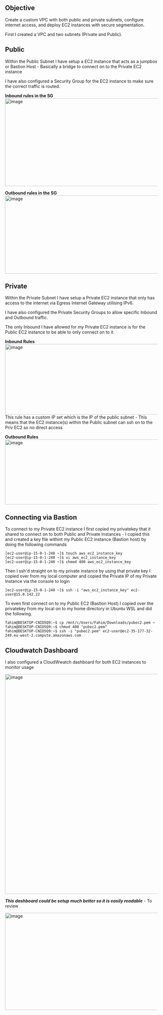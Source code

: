 Objective
---
Create a custom VPC with both public and private subnets, configure internet access, and deploy EC2 instances with secure segmentation.

First I created a VPC and two subnets (Private and Public).

Public
---
Within the Public Subnet I have setup a EC2 instance that acts as a jumpbox or Bastion Host - Basically a bridge to connect on to the Private EC2 instance

I have also configured a Security Group for the EC2 instance to make sure the correct traffic is routed.

**Inbound rules in the SG**
<img width="1635" height="289" alt="image" src="https://github.com/user-attachments/assets/c0b9118d-ff3b-4fb0-9f0b-5284883f739b" />

**Outbound rules in the SG**
<img width="1633" height="257" alt="image" src="https://github.com/user-attachments/assets/c62fee10-6cdd-4202-8d2d-d2c1b91523f9" />


Private
---
Within the Private Subnet I have setup a Private EC2 instance that only has access to the internet via Egress Internet Gateway utilising IPv6.

I have also configured the Private Security Groups to allow specific Inbound and Outbound traffic.

The only Inbound I have allowed for my Private EC2 instance is for the Public EC2 instance to be able to only connect on to it.

**Inbound Rules**
<img width="1627" height="232" alt="image" src="https://github.com/user-attachments/assets/51f97a2d-8b66-43a4-81a5-860c137389a7" />
This rule has a custom IP set which is the IP of the public subnet - This means that the EC2 instance(s) within the Public subnet can ssh on to the Priv EC2 so no direct access

**Outbound Rules**
<img width="1639" height="214" alt="image" src="https://github.com/user-attachments/assets/f8aa8081-22d9-44ed-89b4-4bb9c04cc6ec" />


Connecting via Bastion
---
To connect to my Private EC2 instance I first copied my privatekey that it shared to connect on to both Public and Private Instances - I copied this and created a key file withint my Public EC2 instance (Bastion host) by doing the following commands

```
[ec2-user@ip-15-0-1-240 ~]$ touch aws_ec2_instance_key
[ec2-user@ip-15-0-1-240 ~]$ vi aws_ec2_instance_key
[ec2-user@ip-15-0-1-240 ~]$ chmod 400 aws_ec2_instance_key
```

Then I ssh'd straight on to my private instance by using that private key I copied over from my local computer and copied the Private IP of my Private Instance via the console to login
```
[ec2-user@ip-15-0-1-240 ~]$ ssh -i "aws_ec2_instance_key" ec2-user@15.0.142.22
```

To even first connect on to my Public EC2 (Bastion Host) I copied over the privatekey from my local on to my home directory in Ubuntu WSL and did the following.
```
fahim@DESKTOP-CNID5Q9:~$ cp /mnt/c/Users/Fahim/Downloads/pubec2.pem ~
fahim@DESKTOP-CNID5Q9:~$ chmod 400 "pubec2.pem"
fahim@DESKTOP-CNID5Q9:~$ ssh -i "pubec2.pem" ec2-user@ec2-35-177-32-249.eu-west-2.compute.amazonaws.com
```


Cloudwatch Dashboard
---
I also configured a CloudWwatch dashboard for both EC2 instances to monitor usage

<img width="1790" height="724" alt="image" src="https://github.com/user-attachments/assets/5018d5c3-c097-46ca-979a-87d367915c7b" />

***This dashboard could be setup much better so it is easily readable*** - To review


<img width="1364" height="320" alt="image" src="https://github.com/user-attachments/assets/d1b6866a-09ee-401d-b259-50384606ba59" />

